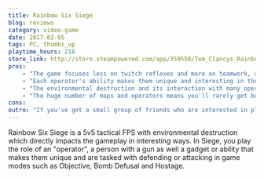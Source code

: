 ```yaml
---
title: Rainbow Six Siege
blog: reviews
category: video-game
date: 2017-02-05
tags: PC, thumbs_up
playtime_hours: 218
store_link: http://store.steampowered.com/app/359550/Tom_Clancys_Rainbow_Six_Siege/
pros:
    - "The game focuses less on twitch reflexes and more on teamwork, strategy and tactical prowess."
    - "Each operator's ability makes them unique and interesting in their own way and allows players to play a style of gameplay that suits them."
    - "The environmental destruction and its interaction with many operators abilities makes for an FPS experience unlike any other."
    - "The huge number of maps and operators means you'll rarely get bored of playing Siege if you enjoy the core game."
cons:
outro: "If you've got a small group of friends who are interested in playing a tactical FPS together, then you can hardly go wrong with Rainbow Six Siege."
---
```

Rainbow Six Siege is a 5v5 tactical FPS with environmental destruction which directly impacts the gameplay in interesting ways. In Siege, you play the role of an "operator", a person with a gun as well a gadget or ability that makes them unique and are tasked with defending or attacking in game modes such as Objective, Bomb Defusal and Hostage.
